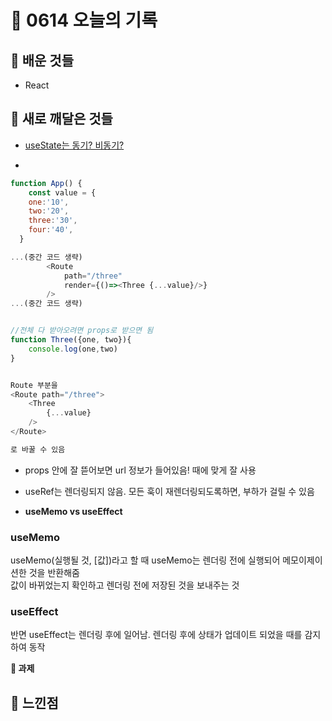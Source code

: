 # 🧸 0614 오늘의 기록
## 💙 배운 것들
* React 

## 💚 새로 깨달은 것들
* [useState는 동기? 비동기?](https://github.com/areumz/TIL/blob/main/React/useState%EB%8A%94%20%EB%8F%99%EA%B8%B0%3F%20%EB%B9%84%EB%8F%99%EA%B8%B0%3F.md)

*
```js
function App() {
    const value = {
    one:'10',
    two:'20',
    three:'30',
    four:'40',
  }

...(중간 코드 생략)
        <Route
            path="/three" 
            render={()=><Three {...value}/>}
        />
...(중간 코드 생략)


//전체 다 받아오려면 props로 받으면 됨
function Three({one, two}){
    console.log(one,two)
}


Route 부분을
<Route path="/three">
    <Three
        {...value}
    />
</Route>

로 바꿀 수 있음
```

* props 안에 잘 뜯어보면 url 정보가 들어있음! 때에 맞게 잘 사용

* useRef는 렌더링되지 않음. 모든 훅이 재렌더링되도록하면, 부하가 걸릴 수 있음

* **useMemo vs useEffect**
### useMemo
useMemo(실행될 것, [값])라고 할 때 useMemo는 렌더링 전에 실행되어 메모이제이션한 것을 반환해줌   
값이 바뀌었는지 확인하고 렌더링 전에 저장된 것을 보내주는 것

### useEffect
반면 useEffect는 렌더링 후에 일어남. 렌더링 후에 상태가 업데이트 되었을 때를 감지하여 동작

**📍 과제**

## 💜 느낀점



